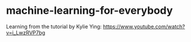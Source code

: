 # machine-learning-for-everybody
Learning from the tutorial by Kylie Ying: https://www.youtube.com/watch?v=i_LwzRVP7bg
